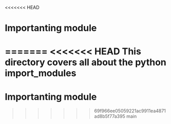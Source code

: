 <<<<<<< HEAD
# Importanting module
=======
<<<<<<< HEAD
This directory covers all about the python import_modules
=======
# Importanting module
>>>>>>> 69f966ee05059221ac9911ea4871ad8b5f77a395
>>>>>>> main
